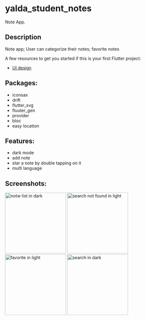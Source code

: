 # yalda_student_notes

Note App.

## Description

Note app; User can categorize their notes; favorite notes


A few resources to get you started if this is your first Flutter project:

- [UI design](https://dribbble.com/shots/16811788-Notes-app)


## Packages:
 - iconsax
 - drift 
 - flutter_svg
 - fluuter_gen
 - provider
 - bloc
 - easy location


 ## Features:
 - dark mode
 - add note
 - star a note by double tapping on it
 - multi language



 ## Screenshots:

<img src="https://github.com/yalda-student/student_note/blob/main/pictures/dark_note_list.jpg?raw=true" width="200" alt="notw list in dark">
<img src="https://github.com/yalda-student/student_note/blob/main/pictures/light_search_404.jpg?raw=true" width="200" alt="search not found in light">
<img src="https://github.com/yalda-student/student_note/blob/main/pictures/light_favorite.jpg?raw=true" width="200" alt="favorite in light">
<img src="https://github.com/yalda-student/student_note/blob/main/pictures/dark_search.jpg?raw=true" width="200" alt="search in dark">